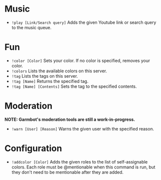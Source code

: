 # Music

 - `!play [Link/Search query]` Adds the given Youtube link or search query to the music queue.

# Fun

 - `!color [Color]` Sets your color. If no color is specified, removes your color.
 - `!colors` Lists the available colors on this server.
 - `!tag` Lists the tags on this server.
 - `!tag [Name]` Returns the specified tag.
 - `!tag [Name] [Contents]` Sets the tag to the specified contents.

# Moderation

**NOTE: Garmbot's moderation tools are still a work-in-progress.**

 - `!warn [User] [Reason]` Warns the given user with the specified reason.

# Configuration

 - `!addcolor [Color]` Adds the given roles to the list of self-assignable colors. Each role must be @mentionable when this command is run, but they don't need to be mentionable after they are added.